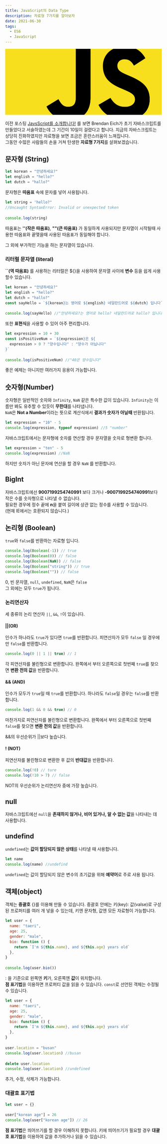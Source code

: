 ```yaml
---
title: JavaScript의 Data Type
description: 자료형 7가지를 알아보자
date: 2021-06-30
tags:
  - ES6
  - JavaScript
---
```


![js](../../../images/js_logo.png)

이전 포스팅 [JavsScript를 소개합니다!](https://www.codetetris.com/posts/js-introduction/) 를 보면 Brendan Eich가 초기 자바스크립트를 만들었다고 서술하였는데 그 기간이 10일이 걸렸다고 합니다. 지금의 자바스크립트는 상당히 진화하였지만 자료형을 보면 조금은 혼란스러움이 느껴집니다.  
그동안 수많은 사람들의 손을 거쳐 탄생한 **자료형 7가지**를 살펴보겠습니다.

## 문자형 (String)

```js
let korean = "안녕하세요?"
let english = "hello?"
let dutch = "hallo?"
```

문자형은 **따옴표** 속에 문자를 넣어 사용됩니다.

```js
let string = 'hello?"
//Uncaught SyntaxError: Invalid or unexpected token

console.log(string)
```

따옴표는 **''(작은 따옴표)**, **""(큰 따옴표)** 가 동일하게 사용되지만 문자열이 시작될때 사용한 따옴표와 끝맺을때 사용된 따옴표가 동일해야 합니다.

그 외에 부가적인 기능을 하는 문자열이 있습니다.

### 리터럴 문자열 (literal)

**``(역 따옴표)** 를 사용하는 리터럴은 ${}을 사용하여 문자열 사이에 **변수** 등을 쉽게 사용할수 있습니다.

```js
let korean = "안녕하세요?"
let english = "hello?"
let dutch = "hallo?"
const sayHello = `${korean}는 영어로 ${english} 네덜란드어로 ${dutch} 입니다`

console.log(sayHello) //"안녕하세요?는 영어로 hello? 네덜란드어로 hallo? 입니다"
```

또한 **표현식**을 사용할 수 있어 아주 편리합니다.

```js
let expression = 10 + 30
const isPositiveNum = `${expression}은 ${
  expression > 0 ? "양수입니다" : "양수가 아닙니다"
}`

console.log(isPositiveNum) //"40은 양수입니다"
```

좋은 예제는 아니지만 여러가지 응용이 가능합니다.

## 숫자형(Number)

숫자형은 일반적인 숫자와 `Infinity`, `NaN` 같은 특수한 값이 있습니다.
`Infinity`는 이름만 봐도 유추할 수 있듯이 **무한대**를 나타냅니다.  
`NaN`은 **Not a Number**이라는 뜻으로 계산식에서 **결과가 숫자가 아닐때** 반환됩니다.

```js
let expression = "10" - 5
console.log(expression, typeof expression) //5 "number"
```

자바스크립트에서는 문자형에 숫자를 연산할 경우 문자열을 숫자로 형변환 합니다.

```js
let expression = "ten" - 5
console.log(expression) //NaN
```

하지만 숫자가 아닌 문자에 연산을 할 경우 `NaN` 를 반환합니다.

## BigInt

자바스크립트에선 **9007199254740991** 보다 크거나 **-9007199254740991**보다 작은 수를 숫자형으로 나타낼 수 없습니다.  
필요한 경우에 정수 끝에 **n**을 붙여 길이에 상관 없는 정수를 사용할 수 있습니다.  
(현재 IE에서는 호환되지 않습니다.)

## 논리형 (Boolean)

`true`와 `false`를 반환하는 자료형 입니다.

```js
console.log(Boolean(-1)) // true
console.log(Boolean(0)) // false
console.log(Boolean(NaN)) // false
console.log(Boolean("string")) // true
console.log(Boolean("")) // false
```

0, 빈 문자열, `null`, `undefined`, `NaN`은 `false`  
그 외에는 모두 `true`가 됩니다.

### 논리연산자

세 종류의 논리 연산자 `||`, `&&`, `!`이 있습니다.

#### ||(OR)

인수가 하나라도 `true`가 있다면 `true`를 반환합니다. 피연산자가 모두 `false` 일 경우에만 `false`를 반환합니다.

```js
console.log(0 || 1 || true) // 1
```

각 피연산자를 불린형으로 변환합니다. 완쪽에서 부터 오른쪽으로 첫번째 `true`를 찾으면 **변환 전의 값**을 반환합니다.

#### && (AND)

인수가 모두가 `true`일 때 `true`를 반환합니다. 하나라도 `false`일 경우는 `false`를 반환합니다.

```js
console.log(1 && 0 && true) // 0
```

마찬가지로 피연산자를 불린형으로 변환합니다. 완쪽에서 부터 오른쪽으로 첫번째 `false`를 찾으면 **변환 전의 값**을 반환합니다.

&&의 우선순위가 ||보다 높습니다.

#### ! (NOT)

피연산자를 불린형으로 변환한 후 값의 **반대값**을 반환합니다.

```js
console.log(!0) // ture
console.log(!10 > 7) // false
```

NOT의 우선순위가 논리연산자 중에 가장 높습니다.

## null

자바스크립트에선 `null`을 **존재하지 않거나, 비어 있거나, 알 수 없는 값**을 나타내는 데 사용합니다.

## undefind

`undefined`는 **값이 할당되지 않은 상태**를 나타낼 때 사용합니다.

```js
let name
console.log(name) //undefind
```

`undefined`는 값이 할당되지 않은 변수의 초기값을 위해 **예약어**로 주로 샤용 됩니다.

## 객체(object)

객체는 **중괄호** {}를 이용해 만들 수 있습니다. 중괄호 안에는 키(key): 값(valse)로 구성된 프로퍼티를 여러 개 넣을 수 있는데, 키엔 문자형, 값엔 모든 자료형이 가능합니다.

```js
let user = {
  name: "taeri",
  age: 25,
  gender: "male",
  bio: function () {
    return `I'm ${this.name}, and ${this.age} years old`
  },
}

console.log(user.bio())
```

: 을 기준으로 왼쪽엔 **키**가, 오른쪽엔 **값**이 위치합니다.  
**점 표기법**을 이용하면 프로퍼티 값을 읽을 수 있습니다.
`const`로 선언된 객체는 수정될 수 있습니다.

```js
let user = {
  name: "taeri",
  age: 25,
  gender: "male",
  bio: function () {
    return `I'm ${this.name}, and ${this.age} years old`
  },
}

user.location = "busan"
console.log(user.location) //busan

delete user.location
console.log(user.location) //undefined
```

추가, 수정, 삭제가 가능합니다.

### 대괄호 표기법

```js
let user = {}

user["korean age"] = 26
console.log(user["korean age"]) // 26
```

**점 표기법**은 띄어쓰기를 할 경우 이해하지 못합니다. 키에 띄어쓰기가 필요할 경우 **대괄호 표기법**을 이용하여 값을 추가하거나 읽을 수 있습니다.
